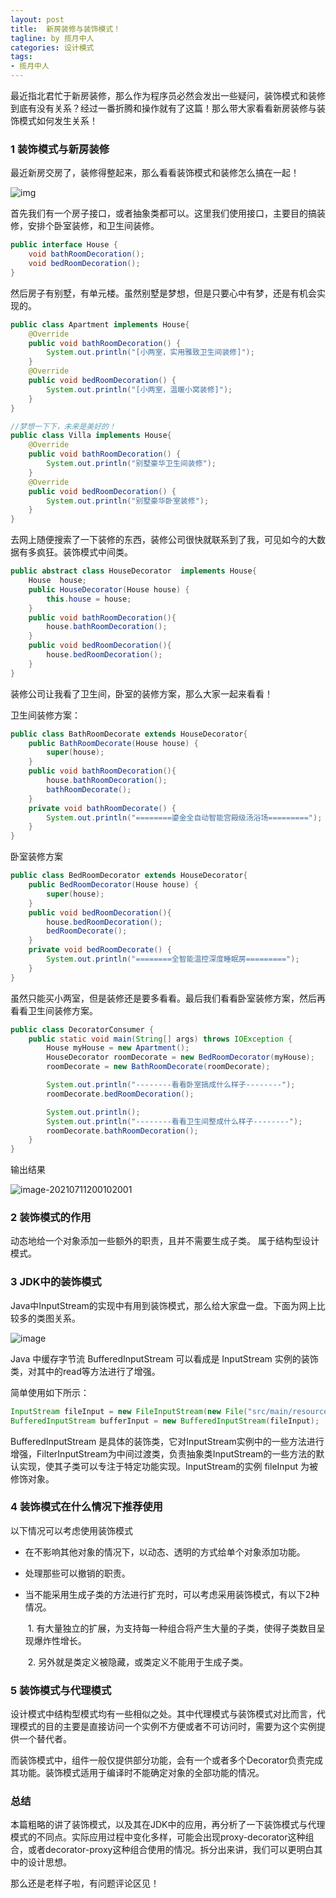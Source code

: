 ```yaml
---
layout: post
title:  新房装修与装饰模式！
tagline: by 揽月中人
categories: 设计模式
tags:
- 揽月中人
---
```


最近指北君忙于新房装修，那么作为程序员必然会发出一些疑问，装饰模式和装修到底有没有关系？经过一番折腾和操作就有了这篇！那么带大家看看新房装修与装饰模式如何发生关系！

<!--more-->

 

### 1 装饰模式与新房装修

最近新房交房了，装修得整起来，那么看看装饰模式和装修怎么搞在一起！

![img](http://www.javanorth.cn/assets/images/2021/lyj/house-key1.png)

首先我们有一个房子接口，或者抽象类都可以。这里我们使用接口，主要目的搞装修，安排个卧室装修，和卫生间装修。

```java
public interface House {
    void bathRoomDecoration();
    void bedRoomDecoration();
}
```



然后房子有别墅，有单元楼。虽然别墅是梦想，但是只要心中有梦，还是有机会实现的。

```java
public class Apartment implements House{
    @Override
    public void bathRoomDecoration() {
        System.out.println("[小两室，实用雅致卫生间装修]");
    }
    @Override
    public void bedRoomDecoration() {
        System.out.println("[小两室，温暖小窝装修]");
    }
}

//梦想一下下，未来是美好的！
public class Villa implements House{
    @Override
    public void bathRoomDecoration() {
        System.out.println("别墅豪华卫生间装修");
    }
    @Override
    public void bedRoomDecoration() {
        System.out.println("别墅豪华卧室装修");
    }
}
```



去网上随便搜索了一下装修的东西，装修公司很快就联系到了我，可见如今的大数据有多疯狂。装饰模式中间类。

```java
public abstract class HouseDecorator  implements House{
    House  house;
    public HouseDecorator(House house) {
        this.house = house;
    }
    public void bathRoomDecoration(){
        house.bathRoomDecoration();
    }
    public void bedRoomDecoration(){
        house.bedRoomDecoration();
    }    
}
```



装修公司让我看了卫生间，卧室的装修方案，那么大家一起来看看！

卫生间装修方案：

```java
public class BathRoomDecorate extends HouseDecorator{
    public BathRoomDecorate(House house) {
        super(house);
    }
    public void bathRoomDecoration(){
        house.bathRoomDecoration();
        bathRoomDecorate();
    }
    private void bathRoomDecorate() {
        System.out.println("========鎏金全自动智能宫殿级汤浴场=========");
    }
}
```



卧室装修方案

```java
public class BedRoomDecorator extends HouseDecorator{
    public BedRoomDecorator(House house) {
        super(house);
    }
    public void bedRoomDecoration(){
        house.bedRoomDecoration();
        bedRoomDecorate();
    }
    private void bedRoomDecorate() {
        System.out.println("========全智能温控深度睡眠房=========");
    }
}
```



虽然只能买小两室，但是装修还是要多看看。最后我们看看卧室装修方案，然后再看看卫生间装修方案。

```java
public class DecoratorConsumer {
    public static void main(String[] args) throws IOException {
        House myHouse = new Apartment();
        HouseDecorator roomDecorate = new BedRoomDecorator(myHouse);
        roomDecorate = new BathRoomDecorate(roomDecorate);

        System.out.println("--------看看卧室搞成什么样子--------");
        roomDecorate.bedRoomDecoration();

        System.out.println();
        System.out.println("--------看看卫生间整成什么样子--------");
        roomDecorate.bathRoomDecoration();
    }
}
```



输出结果

![image-20210711200102001](http://www.javanorth.cn/assets/images/2021/lyj/houseDecoratorResult1.png)

### 2 装饰模式的作用

动态地给一个对象添加一些额外的职责，且并不需要生成子类。 属于结构型设计模式。

### 3 JDK中的装饰模式

Java中InputStream的实现中有用到装饰模式，那么给大家盘一盘。下面为网上比较多的类图关系。

![image](http://www.javanorth.cn/assets/images/2021/lyj/DP-Decorator-java.io.png)

Java 中缓存字节流 BufferedInputStream 可以看成是 InputStream 实例的装饰类，对其中的read等方法进行了增强。

简单使用如下所示：

```java
InputStream fileInput = new FileInputStream(new File("src/main/resources/input.txt"));
BufferedInputStream bufferInput = new BufferedInputStream(fileInput);
```

BufferedInputStream 是具体的装饰类，它对InputStream实例中的一些方法进行增强，FilterInputStream为中间过渡类，负责抽象类InputStream的一些方法的默认实现，使其子类可以专注于特定功能实现。InputStream的实例 fileInput 为被修饰对象。

### 4 装饰模式在什么情况下推荐使用

以下情况可以考虑使用装饰模式

- 在不影响其他对象的情况下，以动态、透明的方式给单个对象添加功能。

- 处理那些可以撤销的职责。

- 当不能采用生成子类的方法进行扩充时，可以考虑采用装饰模式，有以下2种情况。

  ​	1. 有大量独立的扩展，为支持每一种组合将产生大量的子类，使得子类数目呈现爆炸性增长。

  ​	2. 另外就是类定义被隐藏，或类定义不能用于生成子类。

### 5 装饰模式与代理模式

设计模式中结构型模式均有一些相似之处。其中代理模式与装饰模式对比而言，代理模式的目的主要是直接访问一个实例不方便或者不可访问时，需要为这个实例提供一个替代者。

而装饰模式中，组件一般仅提供部分功能，会有一个或者多个Decorator负责完成其功能。装饰模式适用于编译时不能确定对象的全部功能的情况。



### 总结

本篇粗略的讲了装饰模式，以及其在JDK中的应用，再分析了一下装饰模式与代理模式的不同点。实际应用过程中变化多样，可能会出现proxy-decorator这种组合，或者decorator-proxy这种组合使用的情况。拆分出来讲，我们可以更明白其中的设计思想。

那么还是老样子啦，有问题评论区见！



